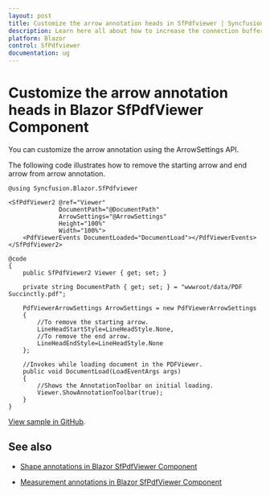 ```yaml
---
layout: post
title: Customize the arrow annotation heads in SfPdfviewer | Syncfusion®
description: Learn here all about how to increase the connection buffer size in Syncfusion® Blazor SfPdfviewer component and more.
platform: Blazor
control: SfPdfviewer
documentation: ug
---
```


# Customize the arrow annotation heads in Blazor SfPdfViewer Component

You can customize the arrow annotation using the ArrowSettings API.

The following code illustrates how to remove the starting arrow and end arrow from arrow annotation.

```cshtml
@using Syncfusion.Blazor.SfPdfviewer

<SfPdfViewer2 @ref="Viewer"
              DocumentPath="@DocumentPath"
              ArrowSettings="@ArrowSettings"
              Height="100%"
              Width="100%">
    <PdfViewerEvents DocumentLoaded="DocumentLoad"></PdfViewerEvents>
</SfPdfViewer2>

@code
{
    public SfPdfViewer2 Viewer { get; set; }

    private string DocumentPath { get; set; } = "wwwroot/data/PDF Succinctly.pdf";

    PdfViewerArrowSettings ArrowSettings = new PdfViewerArrowSettings 
    { 
        //To remove the starting arrow.
        LineHeadStartStyle=LineHeadStyle.None,
        //To remove the end arrow.
        LineHeadEndStyle=LineHeadStyle.None
    };

    //Invokes while loading document in the PDFViewer. 
    public void DocumentLoad(LoadEventArgs args)
    {
        //Shows the AnnotationToolbar on initial loading.
        Viewer.ShowAnnotationToolbar(true);        
    }
}
```

[View sample in GitHub](https://github.com/SyncfusionExamples/blazor-pdf-viewer-examples/tree/master/Annotations/Shapes/Remove%20arrow%20annotation%20heads).

## See also

* [Shape annotations in Blazor SfPdfViewer Component](../annotation/shape-annotation)

* [Measurement annotations in Blazor SfPdfViewer Component](../annotation/measurement-annotation)